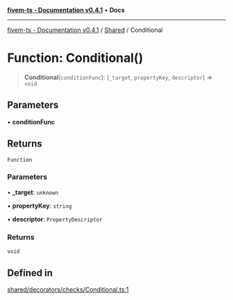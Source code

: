 [**fivem-ts - Documentation v0.4.1**](../../../README.md) • **Docs**

***

[fivem-ts - Documentation v0.4.1](../../../README.md) / [Shared](../README.md) / Conditional

# Function: Conditional()

> **Conditional**(`conditionFunc`): (`_target`, `propertyKey`, `descriptor`) => `void`

## Parameters

• **conditionFunc**

## Returns

`Function`

### Parameters

• **\_target**: `unknown`

• **propertyKey**: `string`

• **descriptor**: `PropertyDescriptor`

### Returns

`void`

## Defined in

[shared/decorators/checks/Conditional.ts:1](https://github.com/Purpose-Dev/fivem-ts/blob/main/src/shared/decorators/checks/Conditional.ts#L1)
